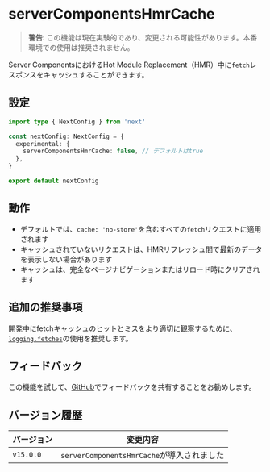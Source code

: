 # serverComponentsHmrCache

> **警告**: この機能は現在実験的であり、変更される可能性があります。本番環境での使用は推奨されません。

Server ComponentsにおけるHot Module Replacement（HMR）中に`fetch`レスポンスをキャッシュすることができます。

## 設定

```typescript filename="next.config.ts"
import type { NextConfig } from 'next'

const nextConfig: NextConfig = {
  experimental: {
    serverComponentsHmrCache: false, // デフォルトはtrue
  },
}

export default nextConfig
```

## 動作

- デフォルトでは、`cache: 'no-store'`を含むすべての`fetch`リクエストに適用されます
- キャッシュされていないリクエストは、HMRリフレッシュ間で最新のデータを表示しない場合があります
- キャッシュは、完全なページナビゲーションまたはリロード時にクリアされます

## 追加の推奨事項

開発中にfetchキャッシュのヒットとミスをより適切に観察するために、[`logging.fetches`](/docs/app/api-reference/config/next-config-js/logging)の使用を推奨します。

## フィードバック

この機能を試して、[GitHub](https://github.com/vercel/next.js/issues)でフィードバックを共有することをお勧めします。

## バージョン履歴

| バージョン | 変更内容 |
|-----------|---------|
| `v15.0.0` | `serverComponentsHmrCache`が導入されました |
